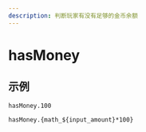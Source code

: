 ```yaml
---
description: 判断玩家有没有足够的金币余额
---
```


# hasMoney

## 示例

```text
hasMoney.100
```

```text
hasMoney.{math_${input_amount}*100}
```

